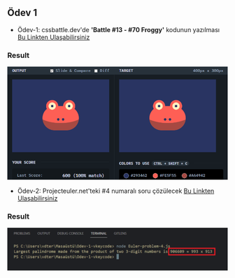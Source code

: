 ## Ödev 1
- Ödev-1:  cssbattle.dev'de **'Battle #13 - #70 Froggy'** kodunun yazılması [Bu Linkten Ulaşabilirsiniz](https://cssbattle.dev/play/70)
### Result
![froggy-image-result](/assets/froggy-result.png)
 - Ödev-2:  Projecteuler.net'teki #4 numaralı soru çözülecek [Bu Linkten Ulaşabilirsiniz](https://projecteuler.net/problem=4)
 ### Result
 ![euler-image-result](/assets/euler-result.png)